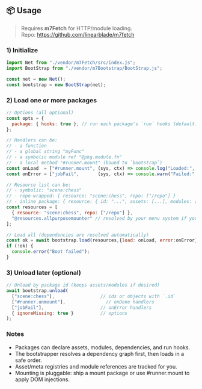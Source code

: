 ## 📦 Usage

> Requires **m7Fetch** for HTTP/module loading.  
> Repo: https://github.com/linearblade/m7fetch

### 1) Initialize
```js
import Net from "./vendor/m7Fetch/src/index.js";
import BootStrap from "./vendor/m7Bootstrap/BootStrap.js";

const net = new Net();
const bootstrap = new BootStrap(net);
```

### 2) Load one or more packages
```js
// Options (all optional)
const opts = {
  package: { hooks: true }, // run each package's `run` hooks (default: true)
};

// Handlers can be:
// - a function
// - a global string "myFunc"
// - a symbolic module ref "@pkg.module.fn"
// - a local method "#runner.mount" (bound to `bootstrap`)
const onLoad  = ["#runner.mount", (sys, ctx) => console.log("Loaded:", ctx.results)];
const onError = ["jobFail",       (sys, ctx) => console.warn("Failed:", ctx.failed, ctx.err)];

// Resource list can be:
// - symbolic: "scene:chess"
// - repo-wrapped: { resource: "scene:chess", repo: ["/repo"] }
// - inline package: { resource: { id: "...", assets: [...], modules: [...] } }
const resources = [
  { resource: "scene:chess", repo: ["/repo"] },
  "@resources.allpurposemounter" // resolved by your menu system if you use one
];

// Load all (dependencies are resolved automatically)
const ok = await bootstrap.load(resources,{load: onLoad, error:onError});
if (!ok) {
  console.error("Boot failed");
}
```

### 3) Unload later (optional)
```js
// Unload by package id (keeps assets/modules if desired)
await bootstrap.unload(
  ["scene:chess"],                 // ids or objects with `.id`
  ["#runner.unmount"],               // onDone handlers
  ["jobFail"],                     // onError handlers
  { ignoreMissing: true }          // options
);
```

### Notes
- Packages can declare assets, modules, dependencies, and run hooks.
- The bootstrapper resolves a dependency graph first, then loads in a safe order.
- Asset/meta registries and module references are tracked for you.
- Mounting is pluggable: ship a mount package or use #runner.mount to apply DOM injections.
